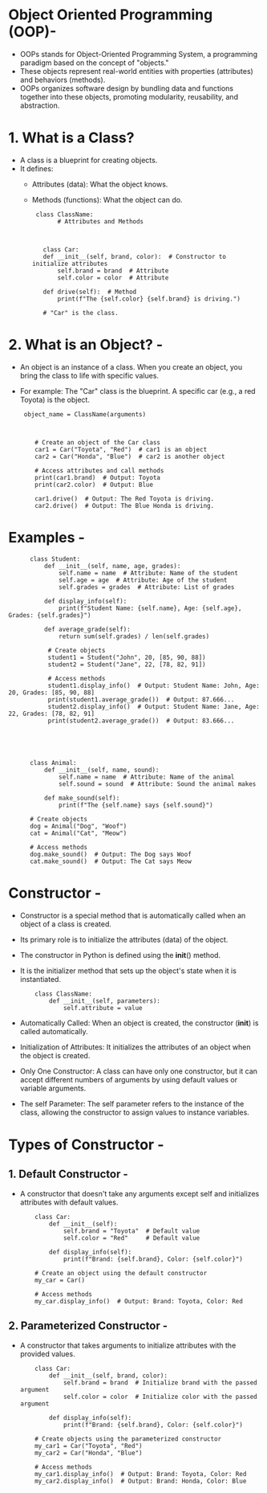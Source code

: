# Object Oriented Programming (OOP)-
- OOPs stands for Object-Oriented Programming System, a programming paradigm based on the concept of "objects."
- These objects represent real-world entities with properties (attributes) and behaviors (methods).
- OOPs organizes software design by bundling data and functions together into these objects, promoting modularity, reusability, and abstraction.




# 1. What is a Class?
- A class is a blueprint for creating objects.
- It defines:
     - Attributes (data): What the object knows.
     - Methods (functions): What the object can do.



            class ClassName:
                  # Attributes and Methods



              class Car:
              def __init__(self, brand, color):  # Constructor to initialize attributes
                  self.brand = brand  # Attribute
                  self.color = color  # Attribute
          
              def drive(self):  # Method
                  print(f"The {self.color} {self.brand} is driving.")
          
              # "Car" is the class.



# 2. What is an Object? -
- An object is an instance of a class. When you create an object, you bring the class to life with specific values.
- For example: The "Car" class is the blueprint. A specific car (e.g., a red Toyota) is the object.

       object_name = ClassName(arguments)



          # Create an object of the Car class
          car1 = Car("Toyota", "Red")  # car1 is an object
          car2 = Car("Honda", "Blue")  # car2 is another object
          
          # Access attributes and call methods
          print(car1.brand)  # Output: Toyota
          print(car2.color)  # Output: Blue
          
          car1.drive()  # Output: The Red Toyota is driving.
          car2.drive()  # Output: The Blue Honda is driving.
          


# Examples - 

          class Student:
              def __init__(self, name, age, grades):
                  self.name = name  # Attribute: Name of the student
                  self.age = age  # Attribute: Age of the student
                  self.grades = grades  # Attribute: List of grades
          
              def display_info(self):
                  print(f"Student Name: {self.name}, Age: {self.age}, Grades: {self.grades}")
          
              def average_grade(self):
                  return sum(self.grades) / len(self.grades)

               # Create objects
               student1 = Student("John", 20, [85, 90, 88])
               student2 = Student("Jane", 22, [78, 82, 91])
               
               # Access methods
               student1.display_info()  # Output: Student Name: John, Age: 20, Grades: [85, 90, 88]
               print(student1.average_grade())  # Output: 87.666...
               student2.display_info()  # Output: Student Name: Jane, Age: 22, Grades: [78, 82, 91]
               print(student2.average_grade())  # Output: 83.666...
               
               



          class Animal:
              def __init__(self, name, sound):
                  self.name = name  # Attribute: Name of the animal
                  self.sound = sound  # Attribute: Sound the animal makes
          
              def make_sound(self):
                  print(f"The {self.name} says {self.sound}")
          
          # Create objects
          dog = Animal("Dog", "Woof")
          cat = Animal("Cat", "Meow")
          
          # Access methods
          dog.make_sound()  # Output: The Dog says Woof
          cat.make_sound()  # Output: The Cat says Meow



# Constructor -
- Constructor is a special method that is automatically called when an object of a class is created.
- Its primary role is to initialize the attributes (data) of the object.
- The constructor in Python is defined using the __init__() method.
- It is the initializer method that sets up the object's state when it is instantiated.


          class ClassName:
              def __init__(self, parameters):
                  self.attribute = value



- Automatically Called: When an object is created, the constructor (__init__) is called automatically.
- Initialization of Attributes: It initializes the attributes of an object when the object is created.
- Only One Constructor: A class can have only one constructor, but it can accept different numbers of arguments by using default values or variable arguments.
- The self Parameter: The self parameter refers to the instance of the class, allowing the constructor to assign values to instance variables.
 

# Types of Constructor -
## 1. Default Constructor -
- A constructor that doesn't take any arguments except self and initializes attributes with default values.



          class Car:
              def __init__(self):
                  self.brand = "Toyota"  # Default value
                  self.color = "Red"     # Default value
          
              def display_info(self):
                  print(f"Brand: {self.brand}, Color: {self.color}")
          
          # Create an object using the default constructor
          my_car = Car()
          
          # Access methods
          my_car.display_info()  # Output: Brand: Toyota, Color: Red
          
          



## 2. Parameterized Constructor -
- A constructor that takes arguments to initialize attributes with the provided values.



          class Car:
              def __init__(self, brand, color):
                  self.brand = brand  # Initialize brand with the passed argument
                  self.color = color  # Initialize color with the passed argument
          
              def display_info(self):
                  print(f"Brand: {self.brand}, Color: {self.color}")
          
          # Create objects using the parameterized constructor
          my_car1 = Car("Toyota", "Red")
          my_car2 = Car("Honda", "Blue")
          
          # Access methods
          my_car1.display_info()  # Output: Brand: Toyota, Color: Red
          my_car2.display_info()  # Output: Brand: Honda, Color: Blue












